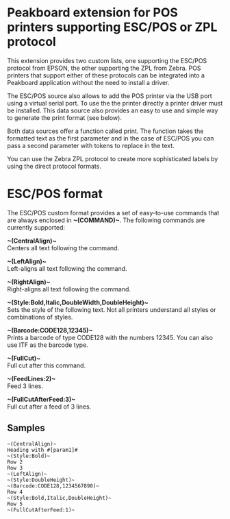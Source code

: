 # Peakboard extension for POS printers supporting ESC/POS or ZPL protocol
This extension provides two custom lists, one supporting the ESC/POS protocol from EPSON, the other supporting the ZPL from Zebra. POS printers that support either of these protocols can be integrated into a Peakboard application without the need to install a driver.

The ESC/POS source also allows to add the POS printer via the USB port using a virtual serial port. To use the the printer directly a printer driver must be installed. This data source also provides an easy to use and simple way to generate the print format (see below).

Both data sources offer a function called print. The function takes the formatted text as the first parameter and in the case of ESC/POS you can pass a second parameter with tokens to replace in the text.

You can use the Zebra ZPL protocol to create more sophisticated labels by using the direct protocol formats.

# ESC/POS format

The ESC/POS custom format provides a set of easy-to-use commands that are always enclosed in **\~(COMMAND)\~**. The following commands are currently supported:

**\~(CentralAlign)\~**\
Centers all text following the command.

**\~(LeftAlign)\~**\
Left-aligns all text following the command.

**\~(RightAlign)\~**\
Right-aligns all text following the command.

**\~(Style:Bold,Italic,DoubleWidth,DoubleHeight)\~**\
Sets the style of the following text. Not all printers understand all styles or combinations of styles.

**\~(Barcode:CODE128,12345)\~**\
Prints a barcode of type CODE128 with the numbers 12345. You can also use ITF as the barcode type.

**\~(FullCut)\~**\
Full cut after this command.

**\~(FeedLines:2)\~**\
Feed 3 lines.

**\~(FullCutAfterFeed:3)\~**\
Full cut after a feed of 3 lines.

## Samples

	~(CentralAlign)~
	Heading with #[param1]#
	~(Style:Bold)~
	Row 2
	Row 3
	~(LeftAlign)~
	~(Style:DoubleHeight)~
	~(Barcode:CODE128,1234567890)~
	Row 4
	~(Style:Bold,Italic,DoubleHeight)~
	Row 5
	~(FullCutAfterFeed:1)~
